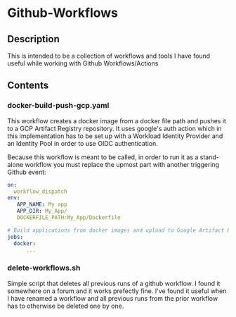 # Github-Workflows

## Description
This is intended to be a collection of workflows and tools I have found useful while working with Github Workflows/Actions

## Contents

### docker-build-push-gcp.yaml

This workflow creates a docker image from a docker file path and pushes it to a GCP Artifact Registry repository. It uses google's auth action which in this implementation has to be set up with a Workload Identity Provider and an Identity Pool in order to use OIDC authentication. 

Because this workflow is meant to be called, in order to run it as a stand-alone workflow you must replace the upmost part with another triggering Github event:

```yaml
on:
  workflow_dispatch
env:
   APP_NAME: My app
   APP_DIR: My_App/
   DOCKERFILE_PATH:My_App/Dockerfile

# Build applications from docker images and upload to Google Artifact Registry
jobs:
  docker:
      ...
```

### delete-workflows.sh

Simple script that deletes all previous runs of a github workflow. I found it somewhere on a forum and it works prefectly fine. I've found it useful when I have renamed a workflow and all previous runs from the prior workflow has to otherwise be deleted one by one. 
